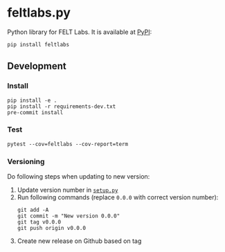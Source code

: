 # feltlabs.py
Python library for FELT Labs. It is available at [PyPI](https://pypi.org/project/feltlabs/):
```bash
pip install feltlabs
```


## Development
### Install
```
pip install -e .
pip install -r requirements-dev.txt
pre-commit install
```

### Test
```
pytest --cov=feltlabs --cov-report=term
```

### Versioning
Do following steps when updating to new version:

1. Update version number in [`setup.py`](./setup.py)
2. Run following commands (replace `0.0.0` with correct version number):
   ```
   git add -A
   git commit -m "New version 0.0.0"
   git tag v0.0.0
   git push origin v0.0.0
   ```
3. Create new release on Github based on tag

